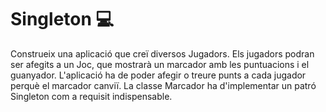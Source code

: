 # Singleton :computer:

Construeix una aplicació que creï diversos Jugadors. Els jugadors podran ser afegits a un Joc, que mostrarà un marcador amb les puntuacions i el guanyador. L'aplicació ha de poder afegir o treure punts a cada jugador perquè el marcador canviï. La classe Marcador ha d'implementar un patró Singleton com a requisit indispensable.
